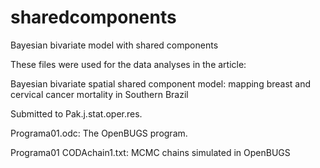 # sharedcomponents
Bayesian bivariate model with shared components

These files were used for the data analyses in the article:

Bayesian bivariate spatial shared component model: mapping breast and cervical cancer mortality in Southern Brazil

Submitted to Pak.j.stat.oper.res.


Programa01.odc: The OpenBUGS program.

Programa01 CODAchain1.txt: MCMC chains simulated in OpenBUGS
